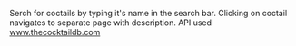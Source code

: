Serch for coctails by typing it's name in the search bar. Clicking on coctail navigates to separate page with description.
API used www.thecocktaildb.com
